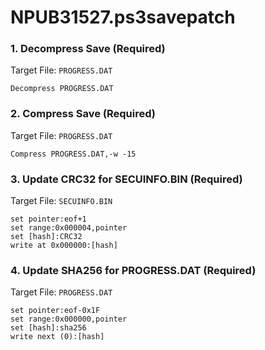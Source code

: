 # NPUB31527.ps3savepatch

### 1. Decompress Save (Required)

Target File: `PROGRESS.DAT`

```
Decompress PROGRESS.DAT
```

### 2. Compress Save (Required)

Target File: `PROGRESS.DAT`

```
Compress PROGRESS.DAT,-w -15
```

### 3. Update CRC32 for SECUINFO.BIN (Required)

Target File: `SECUINFO.BIN`

```
set pointer:eof+1
set range:0x000004,pointer
set [hash]:CRC32
write at 0x000000:[hash]
```

### 4. Update SHA256 for PROGRESS.DAT (Required)

Target File: `PROGRESS.DAT`

```
set pointer:eof-0x1F
set range:0x000000,pointer
set [hash]:sha256
write next (0):[hash]
```

